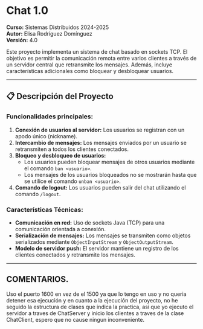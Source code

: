 # Chat 1.0

**Curso:** Sistemas Distribuidos 2024-2025  
**Autor:** Elisa Rodríguez Domínguez  
**Versión:** 4.0  

Este proyecto implementa un sistema de chat basado en sockets TCP. El objetivo es permitir la comunicación remota entre varios clientes a través de un servidor central que retransmite los mensajes. Además, incluye características adicionales como bloquear y desbloquear usuarios.

---

## 📋 Descripción del Proyecto

### Funcionalidades principales:
1. **Conexión de usuarios al servidor:** Los usuarios se registran con un apodo único (nickname).
2. **Intercambio de mensajes:** Los mensajes enviados por un usuario se retransmiten a todos los clientes conectados.
3. **Bloqueo y desbloqueo de usuarios:**
   - Los usuarios pueden bloquear mensajes de otros usuarios mediante el comando `ban <usuario>`.
   - Los mensajes de los usuarios bloqueados no se mostrarán hasta que se utilice el comando `unban <usuario>`.
4. **Comando de logout:** Los usuarios pueden salir del chat utilizando el comando `/logout`.

### Características Técnicas:
- **Comunicación en red:** Uso de sockets Java (TCP) para una comunicación orientada a conexión.
- **Serialización de mensajes:** Los mensajes se transmiten como objetos serializados mediante `ObjectInputStream` y `ObjectOutputStream`.
- **Modelo de servidor push:** El servidor mantiene un registro de los clientes conectados y retransmite los mensajes.

---

## COMENTARIOS.
Uso el puerto  1600 en vez de el 1500 ya que lo tengo en uso y no queria detener esa ejecución y en cuanto a la ejecución del proyecto, no he seguido la estructura de clases que 
indica la practica, asi que yo ejecuto el servidor a traves de ChatServer y inicio los clientes a traves de la clase ChatClient, espero que no cause ningun inconveniente.

